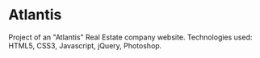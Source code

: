 # Atlantis
Project of an "Atlantis" Real Estate company website. Technologies used: HTML5, CSS3, Javascript, jQuery, Photoshop.
